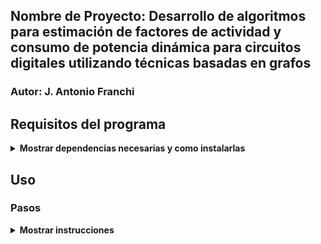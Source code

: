

## Nombre de Proyecto: Desarrollo de algoritmos para estimación de factores de actividad y consumo de potencia dinámica para circuitos digitales utilizando técnicas basadas en grafos

### Autor: J. Antonio Franchi

## Requisitos del programa

<details><summary><b>Mostrar dependencias necesarias y como instalarlas</b></summary>
Para Debian/Ubuntu:

* git
    ```bash
    sudo apt install git
    ```
* make
    ```bash
    sudo apt install make
    ```
* Python 3
    ```bash
    sudo apt install python3
    ```
* PIP
    ```bash
    sudo apt install pip
    ```

* Pandas
    ```bash
    sudo pip install pandas
    ```
   
* NetworkX
    ```bash
     sudo pip install networkx
    ```

Para Windows:

El proceso de instalación es más complejo, se sugiera buscar ayuda en la Web, para ir instalando la dependencias.

</details>

## Uso
### Pasos 

<details><summary><b>Mostrar instrucciones</b></summary>

1. Clona el repositorio:
    ```bash
    git clone https://github.com/.....
    ```

2. Navega al directorio `src`:
    ```bash
    cd power_estimation/src
    ```

3. Navegar al directorio del netlist deseado: `full_adder` (para el Sumador de 1 bit) o `full_adder_pipeline` (para el Sumador con Pipeline de 8 bits)

4. Obtener el archivo de salida con el FanOut del Netlist:
    
    ```bash
    make run-fanout
    ```

5. Para calcular la potencia dinamica del Netlist:
    ```bash
    make run-power
    ```

6. Para correr el paso 4 y 5 en una sola instrucción:
    ```bash
    make all
    ```


---
